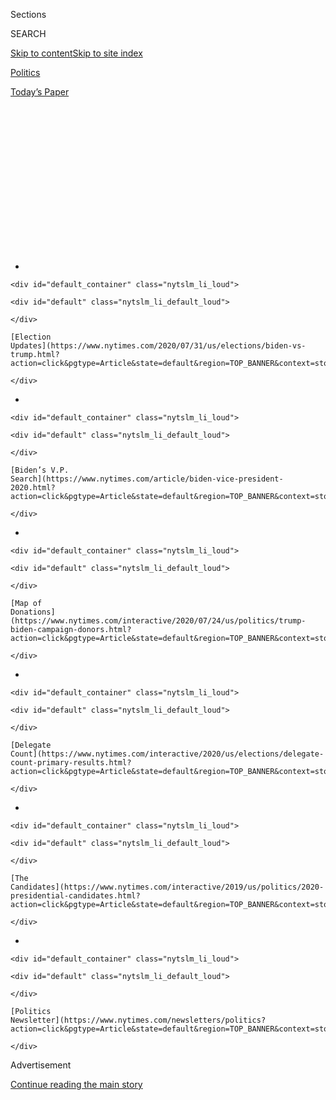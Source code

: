 <div id="app">

<div>

<div>

<div>

<div class="NYTAppHideMasthead css-1q2w90k e1suatyy0">

<div class="section css-ui9rw0 e1suatyy2">

<div class="css-eph4ug er09x8g0">

<div class="css-6n7j50">

</div>

<span class="css-1dv1kvn">Sections</span>

<div class="css-10488qs">

<span class="css-1dv1kvn">SEARCH</span>

</div>

[Skip to content](#site-content)[Skip to site
index](#site-index)

</div>

<div id="masthead-section-label" class="css-1wr3we4 eaxe0e00">

[Politics](https://www.nytimes.com/section/politics)

</div>

<div class="css-10698na e1huz5gh0">

</div>

</div>

<div id="masthead-bar-one" class="section hasLinks css-15hmgas e1csuq9d3">

<div class="css-uqyvli e1csuq9d0">

</div>

<div class="css-1uqjmks e1csuq9d1">

</div>

<div class="css-9e9ivx">

[](https://myaccount.nytimes.com/auth/login?response_type=cookie&client_id=vi)

</div>

<div class="css-1bvtpon e1csuq9d2">

[Today’s
Paper](https://www.nytimes.com/section/todayspaper)

</div>

</div>

</div>

</div>

<div data-aria-hidden="false">

<div id="site-content" data-role="main">

<div>

<div class="css-1aor85t" style="opacity:0.000000001;z-index:-1;visibility:hidden">

<div class="css-1hqnpie">

<div class="css-epjblv">

<span class="css-17xtcya">[Politics](/section/politics)</span><span class="css-x15j1o">|</span><span class="css-fwqvlz">Joe
Biden’s Vice-Presidential Pick: Who’s in the
Running?</span>

</div>

<div class="css-k008qs">

<div class="css-1iwv8en">

<span class="css-18z7m18"></span>

<div>

</div>

</div>

<span class="css-1n6z4y">https://nyti.ms/2YZXzCb</span>

<div class="css-1705lsu">

<div class="css-4xjgmj">

<div class="css-4skfbu" data-role="toolbar" data-aria-label="Social Media Share buttons, Save button, and Comments Panel with current comment count" data-testid="share-tools">

  - 
  - 
  - 
  - 
    
    <div class="css-6n7j50">
    
    </div>

  - 
  - 

</div>

</div>

</div>

</div>

</div>

</div>

<div id="NYT_TOP_BANNER_REGION" class="css-13pd83m">

<div>

<div id="styln-elections-notifications-menu" class="section interactive-content interactive-size-medium css-1edisqu">

<div class="css-17ih8de interactive-body">

<div class="nytslm_innerContainer" data-aria-live="polite">

<div class="nytslm_title">

</div>

  - 
    
    <div id="default_container" class="nytslm_li_loud">
    
    <div id="default" class="nytslm_li_default_loud">
    
    </div>
    
    [Election
    Updates](https://www.nytimes.com/2020/07/31/us/elections/biden-vs-trump.html?action=click&pgtype=Article&state=default&region=TOP_BANNER&context=storylines_menu)
    
    </div>

  - 
    
    <div id="default_container" class="nytslm_li_loud">
    
    <div id="default" class="nytslm_li_default_loud">
    
    </div>
    
    [Biden’s V.P.
    Search](https://www.nytimes.com/article/biden-vice-president-2020.html?action=click&pgtype=Article&state=default&region=TOP_BANNER&context=storylines_menu)
    
    </div>

  - 
    
    <div id="default_container" class="nytslm_li_loud">
    
    <div id="default" class="nytslm_li_default_loud">
    
    </div>
    
    [Map of
    Donations](https://www.nytimes.com/interactive/2020/07/24/us/politics/trump-biden-campaign-donors.html?action=click&pgtype=Article&state=default&region=TOP_BANNER&context=storylines_menu)
    
    </div>

  - 
    
    <div id="default_container" class="nytslm_li_loud">
    
    <div id="default" class="nytslm_li_default_loud">
    
    </div>
    
    [Delegate
    Count](https://www.nytimes.com/interactive/2020/us/elections/delegate-count-primary-results.html?action=click&pgtype=Article&state=default&region=TOP_BANNER&context=storylines_menu)
    
    </div>

  - 
    
    <div id="default_container" class="nytslm_li_loud">
    
    <div id="default" class="nytslm_li_default_loud">
    
    </div>
    
    [The
    Candidates](https://www.nytimes.com/interactive/2019/us/politics/2020-presidential-candidates.html?action=click&pgtype=Article&state=default&region=TOP_BANNER&context=storylines_menu)
    
    </div>

  - 
    
    <div id="default_container" class="nytslm_li_loud">
    
    <div id="default" class="nytslm_li_default_loud">
    
    </div>
    
    [Politics
    Newsletter](https://www.nytimes.com/newsletters/politics?action=click&pgtype=Article&state=default&region=TOP_BANNER&context=storylines_menu)
    
    </div>

</div>

</div>

</div>

</div>

</div>

<div id="top-wrapper" class="css-1sy8kpn">

<div id="top-slug" class="css-l9onyx">

Advertisement

</div>

[Continue reading the main
story](#after-top)

<div class="ad top-wrapper" style="text-align:center;height:100%;display:block;min-height:250px">

<div id="top" class="place-ad" data-position="top" data-size-key="top">

</div>

</div>

<div id="after-top">

</div>

</div>

<div>

<div id="sponsor-wrapper" class="css-1hyfx7x">

<div id="sponsor-slug" class="css-19vbshk">

Supported by

</div>

[Continue reading the main
story](#after-sponsor)

<div id="sponsor" class="ad sponsor-wrapper" style="text-align:center;height:100%;display:block">

</div>

<div id="after-sponsor">

</div>

</div>

<div class="css-186x18t">

</div>

<div class="css-1vkm6nb ehdk2mb0">

# Joe Biden’s Vice-Presidential Pick: Who’s in the Running?

</div>

Here are 13 women who have been under consideration by Mr. Biden, and
why each might be chosen — and might not
be.

<div class="css-79elbk" data-testid="photoviewer-wrapper">

<div class="css-z3e15g" data-testid="photoviewer-wrapper-hidden">

</div>

<div class="css-1a48zt4 ehw59r15" data-testid="photoviewer-children">

![](https://static01.nyt.com/images/2020/06/23/us/politics/oakImage-1592939437323/oakImage-1592939437323-articleLarge.jpg?quality=75&auto=webp&disable=upscale)

</div>

</div>

<div class="css-18e8msd">

<div class="css-vp77d3 epjyd6m0">

<div class="css-1baulvz">

By [<span class="css-1baulvz last-byline" itemprop="name">Alexander
Burns</span>](https://www.nytimes.com/by/alexander-burns)

</div>

</div>

  - Aug. 1,
    2020

  - 
    
    <div class="css-4xjgmj">
    
    <div class="css-pvvomx" data-role="toolbar" data-aria-label="Social Media Share buttons, Save button, and Comments Panel with current comment count" data-testid="share-tools">
    
      - 
      - 
      - 
      - 
        
        <div class="css-6n7j50">
        
        </div>
    
      - 
      - 
    
    </div>
    
    </div>

</div>

<div class="css-mdjrty">

[Leer en
español](https://www.nytimes.com/es/2020/07/29/espanol/estados-unidos/biden-vicepresidente.html "Read in Spanish")

</div>

</div>

<div class="section meteredContent css-1r7ky0e" name="articleBody" itemprop="articleBody">

<div class="css-1fanzo5 StoryBodyCompanionColumn">

<div class="css-53u6y8">

[Joseph R. Biden
Jr.](https://www.nytimes.com/interactive/2020/us/elections/joe-biden.html)
says he will choose his vice-presidential nominee the week of Aug. 3,
and aides say the public announcement will come the week of Aug. 10 —
ahead of the Democratic National Convention that begins the following
week.

Mr. Biden’s search committee has completed [thorough vetting reports on
several
candidates](https://www.nytimes.com/2020/07/31/us/politics/joseph-biden-vice-president.html),
and his campaign has conducted focus groups and polling to study the
political strengths of the finalists. And Mr. Biden intends to conduct
in-person interviews with the most serious contenders, though the exact
circumstances are still unclear because of concerns about the
coronavirus.

Some of the best-known candidates, like Senators Elizabeth Warren and
Kamala Harris, remain strong contenders. But there have been intensive
lobbying efforts on behalf of several others who have risen in the
vetting process as potential consensus candidates who could have broad
appeal to Democrats and general-election swing voters.

Among those candidates are Susan Rice, the former national security
adviser; Representative Karen Bass of California, who is getting a big
boost from her colleagues in the House; and Senator Tammy Duckworth of
Illinois, an Iraq war combat veteran.

But it is tricky to game out the prospects of each candidate when the
decision is ultimately expected to be made by just one person, guided by
a distinctive sense of the vice presidency and a hunger for personal
chemistry with his running mate — Mr. Biden.

-----

Top
contenders

## Kamala Harris

<div class="css-79elbk" data-testid="photoviewer-wrapper">

<div class="css-z3e15g" data-testid="photoviewer-wrapper-hidden">

</div>

<div class="css-1a48zt4 ehw59r15" data-testid="photoviewer-children">

<div class="css-zgakxe erfvjey0">

<span class="css-1ly73wi e1tej78p0">Image</span>

<div class="css-zjzyr8">

<div data-testid="lazyimage-container" style="height:386.6666666666667px">

</div>

</div>

</div>

</div>

</div>

**Bio:** Senator from California since 2017; former presidential
candidate; served as district attorney in San Francisco and state
attorney general.

**How seriously is she being vetted?** Very seriously. Harris, 55, has
long been seen as among the likeliest candidates to be chosen.

**Signature issues:** Proposed [cutting middle-class
taxes](https://www.nytimes.com/2019/05/01/us/politics/cory-booker-kamala-harris-2020.html);
recently advocated policing reform; pushed a Senate bill to make
lynching a federal crime; played a high-profile role in the confirmation
hearings of Justice Brett M. Kavanaugh.

**Relationship with Biden:** Harris had a friendly relationship with
Biden before they competed in the 2020 primaries, and Harris knew his
late son, Beau, when they served as attorneys general. But Harris also
attacked Biden more harshly than any other Democrat in the 2020 race,
[rebuking him in the first televised
debate](https://www.nytimes.com/2019/07/31/us/politics/kamala-harris-biden-busing.html)
for having worked with segregationist senators [to oppose school busing
policies](https://www.nytimes.com/2019/07/15/us/politics/biden-busing.html?action=click&module=RelatedLinks&pgtype=Article)
in the 1970s.

**Pros and cons:** Harris is among the best-known Black women in
American politics, with appeal to both moderates and liberals. But she
[ran an unsteady presidential
campaign](https://www.nytimes.com/2019/11/29/us/politics/kamala-harris-2020.html)
last year and struggled with questions about her law-enforcement record.
The way she and her advisers handled the 2020 primary left some in the
Biden campaign with [significant
reservations](https://www.nytimes.com/2020/07/31/us/elections/biden-vs-trump.html).

**On being considered for vice president:** “I know that conversation is
taking place in the press and among the pundits, and I’m honored to even
be considered, if that’s the
case.”

-----

## Elizabeth Warren

<div class="css-79elbk" data-testid="photoviewer-wrapper">

<div class="css-z3e15g" data-testid="photoviewer-wrapper-hidden">

</div>

<div class="css-1a48zt4 ehw59r15" data-testid="photoviewer-children">

<div class="css-zgakxe erfvjey0">

<span class="css-1ly73wi e1tej78p0">Image</span>

<div class="css-zjzyr8">

<div data-testid="lazyimage-container" style="height:386.6666666666667px">

</div>

</div>

</div>

</div>

</div>

**Bio:** Senator from Massachusetts since 2013; former presidential
candidate; former Harvard Law School professor and bankruptcy expert;
[architect of the Consumer Financial Protection
Bureau](https://www.nytimes.com/2019/09/21/us/politics/elizabeth-warren.html).

**How seriously is she being vetted?** Very seriously. Warren, 71, has
been among the strongest contenders to be Mr. Biden’s running mate.

**Signature issues:** Has long criticized wealth concentration and
corporate power; proposed plans to break up big companies, tax the
extremely rich and use proceeds to fund new social benefits; recently
called for investigations of how the Trump administration has
distributed economic stimulus money and pushed a measure to strip the
names of Confederate generals from military bases.

**Relationship with Biden:** Warren and Biden have a relationship of
mutual respect, framed by [significant ideological
differences](https://www.nytimes.com/2020/05/22/us/politics/democrats-biden-warren-ticket.html).
When Biden was a senator and Warren a Harvard professor, they clashed in
a Senate hearing over bankruptcy regulation. But when Biden was mulling
a campaign for president in 2016, he met with Warren privately and
considered the idea of asking her to run with him.

**Pros and cons:** Warren would bring sterling progressive credentials
and a forceful economic message to Biden’s ticket. But she does not
represent racial or generational diversity, and her populist record
could unnerve some moderates.

**On being considered for vice president:** “I’m focused right now on
this
crisis.”

-----

## Tammy Duckworth

<div class="css-79elbk" data-testid="photoviewer-wrapper">

<div class="css-z3e15g" data-testid="photoviewer-wrapper-hidden">

</div>

<div class="css-1a48zt4 ehw59r15" data-testid="photoviewer-children">

<div class="css-zgakxe erfvjey0">

<span class="css-1ly73wi e1tej78p0">Image</span>

<div class="css-zjzyr8">

<div data-testid="lazyimage-container" style="height:386.6666666666667px">

</div>

</div>

</div>

</div>

</div>

**Bio:** Senator from Illinois since 2017; served two terms in the
House; former director of the Illinois Department of Veterans Affairs; a
retired Army lieutenant colonel and helicopter pilot who lost both legs
in combat while serving in
Iraq.

<div id="NYT_MAIN_CONTENT_1_REGION" class="css-9tf9ac">

<div>

<div id="styln-nfldraft-updates-block" class="section interactive-content interactive-size-medium css-1ftcdic">

<div class="css-17ih8de interactive-body">

<div id="styln-briefing-block" data-asset-id="">

<div class="briefing-block-header-section">

# [Latest Updates: 2020 Election](https://www.nytimes.com/2020/07/31/us/elections/biden-vs-trump.html?action=click&pgtype=Article&state=default&region=MAIN_CONTENT_1&context=storylines_live_updates)

<div class="briefing-block-ts">

Updated 2020-08-01T01:26:45.732Z

</div>

</div>

  - [Kamala Harris, a top vice-presidential contender, confronts double
    standards.](https://www.nytimes.com/2020/07/31/us/elections/biden-vs-trump.html?action=click&pgtype=Article&state=default&region=MAIN_CONTENT_1&context=storylines_live_updates#link-29fdff45)
  - [Karen Bass and Susan Rice are rising on Biden’s vice-presidential
    shortlist.](https://www.nytimes.com/2020/07/31/us/elections/biden-vs-trump.html?action=click&pgtype=Article&state=default&region=MAIN_CONTENT_1&context=storylines_live_updates#link-13ec3d9c)
  - [Trump says Russian bounties to kill U.S. troops ‘never took
    place.’](https://www.nytimes.com/2020/07/31/us/elections/biden-vs-trump.html?action=click&pgtype=Article&state=default&region=MAIN_CONTENT_1&context=storylines_live_updates#link-49e9a016)

<div class="briefing-block-footer">

<div class="briefing-block-footer-meta">

[See more
updates](https://www.nytimes.com/2020/07/31/us/elections/biden-vs-trump.html?action=click&pgtype=Article&state=default&region=MAIN_CONTENT_1&context=storylines_live_updates)

</div>

</div>

</div>

</div>

</div>

</div>

</div>

**How seriously is she being vetted?** Very seriously. Duckworth, 52,
has been interviewed by the Biden team and she has been asked to submit
documents for vetting.

**Signature issues:** Has been a prominent spokeswoman for her party on
national security and [the concerns of
veterans](https://www.nytimes.com/2018/03/26/us/army-veteran-deported.html)
and military families; championed policies to protect people with
disabilities.

**Relationship with Biden:** Duckworth does not have an especially close
relationship with Biden, but as vice president he backed her 2016
candidacy to unseat a Republican senator, Mark Kirk. Duckworth
introduced Biden’s late son, Beau, as a speaker at the 2008 Democratic
National Convention.

**Pros and cons:** [Duckworth’s personal
story](https://www.nytimes.com/2018/04/09/us/politics/tammy-duckworth-birth.html)
could be powerful in a presidential campaign; she would be the first
veteran on a national ticket since John McCain, and the first female
veteran ever. She is a less prominent voice on some of the issues most
central to the campaign, like policing and the economy.

**On being considered for vice president:** “I can push back against
Trump [in a way others
can’t](https://www.nytimes.com/2020/06/25/us/politics/tammy-duckworth-vice-president-joe-biden.html).”

-----

## Susan Rice

<div class="css-79elbk" data-testid="photoviewer-wrapper">

<div class="css-z3e15g" data-testid="photoviewer-wrapper-hidden">

</div>

<div class="css-1a48zt4 ehw59r15" data-testid="photoviewer-children">

<div class="css-zgakxe erfvjey0">

<span class="css-1ly73wi e1tej78p0">Image</span>

<div class="css-zjzyr8">

<div data-testid="lazyimage-container" style="height:386.6666666666667px">

</div>

</div>

</div>

</div>

</div>

**Bio:** National security adviser and ambassador to the United Nations
under President Obama.

**How seriously is she being vetted?** Very seriously. Rice, 55, has
been among the candidates furthest along in the vetting process.

**Signature issues:** Closely identified with the Obama administration’s
foreign policy breakthroughs, including [the Iran nuclear
deal](https://www.nytimes.com/2018/05/08/opinion/trump-iran-deal-foolish.html)
and the Paris climate agreement; recently [called for
statehood](https://www.nytimes.com/2020/06/09/opinion/trump-military-washington-statehood.html)
for Washington, D.C.

**Relationship with Biden:** Rice served with Biden in the Obama
administration for eight years, and their working relationship dates
back to the 1990s when Rice was an assistant secretary of state and
Biden was on the Senate Foreign Relations Committee.

**Pros and cons:** Rice’s international experience would leave little
doubt that she is ready for the most sensitive parts of the job. But she
has [never been a
candidate](https://www.nytimes.com/2020/07/27/us/politics/susan-rice-biden-vice-president.html)
before and the learning curve of a national campaign can be a steep one.

**On being considered for vice president:** “I’m humbled and honored to
be among the extremely accomplished women who are reportedly being
considered in that
regard.”

-----

## Karen Bass

<div class="css-79elbk" data-testid="photoviewer-wrapper">

<div class="css-z3e15g" data-testid="photoviewer-wrapper-hidden">

</div>

<div class="css-1a48zt4 ehw59r15" data-testid="photoviewer-children">

<div class="css-zgakxe erfvjey0">

<span class="css-1ly73wi e1tej78p0">Image</span>

<div class="css-zjzyr8">

<div data-testid="lazyimage-container" style="height:386.6666666666667px">

</div>

</div>

</div>

</div>

</div>

**Bio:** Representative from California since 2011; chair of the
Congressional Black Caucus; former speaker of the California State
Assembly.

**How seriously is she being vetted?** Very seriously. Bass, 66, [joined
the process
later](https://www.nytimes.com/2020/06/23/us/politics/karen-bass-joe-biden-vp.html)
than some of the other candidates, but she has emerged this summer as a
top contender for the vice presidency.

**Signature issues:** Has been a prominent figure in the House debate
over police reform; introduced legislation on public health, student
debt and foster care; leads a House subcommittee on Africa, global
health and human rights.

**Relationship with Biden:** Bass and Biden do not have a deep
relationship, but they appeared together at several events when he was
vice president and Bass endorsed his candidacy in March.

**Pros and cons:** Bass has a longer legislative record — in Washington
and California — than almost anyone else under consideration. She has a
rich political record that has involved confronting civil unrest in Los
Angeles and helping steer her state through the Great Recession. But she
is little-known nationally and is only now receiving close scrutiny for
aspects of her biography, including making multiple visits to Cuba under
Fidel Castro.

**On being considered for vice president:** “I’m willing to serve my
country in whatever way I am called
upon.”

-----

## Val Demings

<div class="css-79elbk" data-testid="photoviewer-wrapper">

<div class="css-z3e15g" data-testid="photoviewer-wrapper-hidden">

</div>

<div class="css-1a48zt4 ehw59r15" data-testid="photoviewer-children">

<div class="css-zgakxe erfvjey0">

<span class="css-1ly73wi e1tej78p0">Image</span>

<div class="css-zjzyr8">

<div data-testid="lazyimage-container" style="height:386.6666666666667px">

</div>

</div>

</div>

</div>

</div>

**Bio:** Representative from Florida since 2017; [served as police
chief](https://www.nytimes.com/2020/01/15/us/politics/who-is-val-demings.html)
in Orlando after [a long career
there](https://www.nytimes.com/article/val-demings-biden-vp.html) as an
officer.

**How seriously is she being vetted?** Very seriously. Demings, 63, has
been interviewed at length and vetted intensively by the Biden team.

**Signature issues:** Has been an outspoken voice in the House on issues
related to gun control and law enforcement; [served as an impeachment
manager](https://www.nytimes.com/2020/01/15/us/politics/impeachment-briefing-meet-the-managers.html)
in the Senate trial of President Trump.

**Relationship with Biden:** Demings and Biden do not have a
longstanding relationship, but they campaigned together for Florida
Democrats during the 2018 elections.

**Pros and cons:** Demings is a strong campaigner with a résumé that
matches the moment, and she comes from a crucial part of the country’s
biggest swing state. But she has not been closely vetted by the press
and her experience in elected office is relatively brief.

**On being considered for vice president:** “I hope, regardless of how
it turns out, that when boys and girls and young men and women around
this nation hear my personal story and they’ve been told that they can’t
make it for whatever reason, that they will be inspired.”

</div>

</div>

<div class="css-1fanzo5 StoryBodyCompanionColumn">

<div class="css-53u6y8">

Getting a close
look

## Keisha Lance Bottoms

<div class="css-79elbk" data-testid="photoviewer-wrapper">

<div class="css-z3e15g" data-testid="photoviewer-wrapper-hidden">

</div>

<div class="css-1a48zt4 ehw59r15" data-testid="photoviewer-children">

<div class="css-zgakxe erfvjey0">

<span class="css-1ly73wi e1tej78p0">Image</span>

<div class="css-zjzyr8">

<div data-testid="lazyimage-container" style="height:386.6666666666667px">

</div>

</div>

</div>

</div>

</div>

**Bio:** Mayor of Atlanta since 2018; served two terms on the Atlanta
City Council.

**How seriously is she being vetted?** Very seriously. Bottoms, 50, has
been interviewed by the Biden team and she has drawn even closer review
as her national profile has grown this summer.

**Signature issues:** Among the [most prominent city
leaders](https://www.nytimes.com/2020/06/03/opinion/police-protests-atlanta-keisha-bottoms.html)
grappling with the coronavirus pandemic and answering the calls for
police reform and racial justice; quickly called for the firing of the
officer who fatally shot Rayshard Brooks and then [announced new
restrictions](https://www.nytimes.com/2020/06/15/us/rayshard-brooks-keisha-bottoms-atlanta.html)
on the use of force by police; made criminal justice reform a major
priority, including strictly limiting the use of cash bail.

**Relationship with Biden:** Bottoms was an early supporter of Mr. Biden
in the presidential race, serving as a fiercely loyal campaign
surrogate, even when he was down in the polls.

**Pros and cons:** Bottoms has **** cut an impressive figure during a
national reckoning over race and policing, and she hails from a crucial
political battleground. But her short time in high office could be an
obstacle.

**On being considered for vice president:** “It’s going to be important
for Joe Biden to have a strong V.P. who can help him heal our nation and
lead our nation, and it’s going to be important to have a person beside
him who can help him defeat Donald
Trump.”

-----

## Gretchen Whitmer

<div class="css-79elbk" data-testid="photoviewer-wrapper">

<div class="css-z3e15g" data-testid="photoviewer-wrapper-hidden">

</div>

<div class="css-1a48zt4 ehw59r15" data-testid="photoviewer-children">

<div class="css-zgakxe erfvjey0">

<span class="css-1ly73wi e1tej78p0">Image</span>

<div class="css-zjzyr8">

<div data-testid="lazyimage-container" style="height:386.6666666666667px">

</div>

</div>

</div>

</div>

</div>

**Bio:** Governor of Michigan since 2019; former Democratic leader in
the Michigan State Senate; [delivered the Democratic
response](https://www.nytimes.com/2020/02/04/us/politics/gretchen-whitmer-state-of-the-union.html)
to President Trump’s State of the Union address in February.

**How seriously is she being vetted?** Somewhat seriously. Whitmer, 48,
has acknowledged she has had contact with the Biden search team, but
seems like a less prominent candidate than she was in the spring.

**Signature issues:** Ran for governor on a platform of rebuilding
Michigan’s broken roads, raising the minimum wage and investing in
education; has [grappled with the
coronavirus](https://www.nytimes.com/2020/04/18/us/politics/gretchen-whitmer-michigan-protests.html)
pandemic reshaping her administration, putting public health and
budgetary challenges at the center of her agenda.

**Relationship with Biden:** Whitmer has described herself as having
been friends with Biden for years, and he endorsed her campaign for
governor in 2018. She returned the favor before the Michigan
presidential primary in March.

**Pros and cons:** Whitmer is a popular young leader from an important
swing state, who has played a major role in responding to the
coronavirus. But she would not bring racial diversity to the ticket and
she has faced Republican attacks at home for engaging in national
politics.

**On being considered for vice president:** “I am making a little bit of
time to stay connected to the campaign but the most important thing that
I have to do right now is be the governor of my home
state.”

-----

## Tammy Baldwin

<div class="css-79elbk" data-testid="photoviewer-wrapper">

<div class="css-z3e15g" data-testid="photoviewer-wrapper-hidden">

</div>

<div class="css-1a48zt4 ehw59r15" data-testid="photoviewer-children">

<div class="css-zgakxe erfvjey0">

<span class="css-1ly73wi e1tej78p0">Image</span>

<div class="css-zjzyr8">

<div data-testid="lazyimage-container" style="height:386.6666666666667px">

</div>

</div>

</div>

</div>

</div>

**Bio:** Senator from Wisconsin since 2013; served seven terms in the
House; the [first openly gay
person](https://www.nytimes.com/2012/11/04/fashion/tammy-baldwin-on-the-edge-of-making-history.html)
to win a seat in the Senate.

**How seriously is she being vetted?** Somewhat seriously. Baldwin, 58,
has been interviewed by the Biden team and she is seen as a politically
safe choice for the job.

**Signature issues:** Has championed universal health care for decades
and other changes to the health care system; has been an [important
voice on
trade](https://www.nytimes.com/2017/08/02/us/politics/senate-democrats-seek-to-outdo-trump-on-trade.html)
and manufacturing, and a critic of China’s trade practices.

**Relationship with Biden:** Baldwin and Biden do not have a deep
relationship, but she served in the Senate during his second term as
vice president and they campaigned together in both the 2012 and 2018
elections, when Baldwin was on the ballot.

**Pros and cons:** Baldwin would bring populist credentials and local
popularity that could help deliver Wisconsin’s crucial Electoral College
votes to Biden. But Baldwin is relatively little known nationally and
many Democrats might object to an all-white ticket.

**On being considered for vice president:** “If he were to ask me to be
his running mate, I certainly
would.”

-----

## Michelle Lujan Grisham

<div class="css-79elbk" data-testid="photoviewer-wrapper">

<div class="css-z3e15g" data-testid="photoviewer-wrapper-hidden">

</div>

<div class="css-1a48zt4 ehw59r15" data-testid="photoviewer-children">

<div class="css-zgakxe erfvjey0">

<span class="css-1ly73wi e1tej78p0">Image</span>

<div class="css-zjzyr8">

<div data-testid="lazyimage-container" style="height:386.6666666666667px">

</div>

</div>

</div>

</div>

</div>

**Bio:** Governor of New Mexico since 2019; served three terms in
Congress and was chairwoman of the Congressional Hispanic Caucus; former
New Mexico secretary of health.

**How seriously is she being vetted?** Pretty seriously. Lujan Grisham,
60, is probably the top candidate among the governors and she has been
asked to submit documents for vetting.

**Signature issues:** Enacted sweeping clean-energy legislation and a
minimum wage hike as governor; pushed for major liberal priorities like
[free public
college](https://www.nytimes.com/2019/09/18/us/new-mexico-free-college-tuition.html);
now heavily focused on [containing the coronavirus
outbreak](https://www.nytimes.com/2020/04/24/us/coronavirus-new-mexico.html)
and managing the damage of an economic recession.

**Relationship with Biden:** Lujan Grisham and Biden do not have a close
relationship. He endorsed her candidacy for governor in 2018.

**Pros and cons:** Lujan Grisham appears to be the only Latina candidate
under consideration, with the potential to give Biden a boost across the
Southwest. She has a compelling story to tell about leading a state
through a national crisis, but she is a lower-profile leader than many
of the other candidates in the mix.

**On being considered for vice president:** “What I hope the Biden
campaign continues to do is to look for not just a V.P. pick, but to be
really clear in building a cabinet and an agenda for America, that these
are folks who can run government.”

</div>

</div>

<div class="css-1fanzo5 StoryBodyCompanionColumn">

<div class="css-53u6y8">

Unlikely to be
chosen

## Stacey Abrams

<div class="css-79elbk" data-testid="photoviewer-wrapper">

<div class="css-z3e15g" data-testid="photoviewer-wrapper-hidden">

</div>

<div class="css-1a48zt4 ehw59r15" data-testid="photoviewer-children">

<div class="css-zgakxe erfvjey0">

<span class="css-1ly73wi e1tej78p0">Image</span>

<div class="css-zjzyr8">

<div data-testid="lazyimage-container" style="height:386.6666666666667px">

</div>

</div>

</div>

</div>

</div>

**Bio:** Former Democratic leader in the Georgia House of
Representatives before narrowly losing a race for governor in 2018; the
leader of an advocacy group, [Fair Fight
Action](https://www.nytimes.com/2019/08/13/us/politics/stacey-abrams-fair-fight-2020.html),
focused on voting rights.

**How seriously is she being vetted?** Not too seriously. Some senior
Democrats are supportive of Abrams, 46, but she does not seem to be a
priority for the Biden team right now.

**Signature issues:** Has championed voting rights; advocated for
expanding health care at the state level during her time in the
legislature and worked with then-Gov. Nathan Deal, a Republican, on
criminal justice reform.

**Relationship with Biden:** Abrams and Biden do not have a longstanding
relationship, but [they met privately last
year](https://www.nytimes.com/2019/03/21/us/politics/joe-biden-2020-election.html)
as Biden was weighing his decision to enter the 2020 race and his
advisers were floating the idea of announcing a running mate during the
Democratic primaries.

**Pros and cons:** Abrams is an agile political messenger with a strong
national following. But the highest office she has held is state
legislator, raising questions about her readiness.

**On being considered for vice president:** “I would be an excellent
running mate. I have the capacity to attract voters by motivating
typically ignored
communities.”

-----

## Maggie Hassan

<div class="css-79elbk" data-testid="photoviewer-wrapper">

<div class="css-z3e15g" data-testid="photoviewer-wrapper-hidden">

</div>

<div class="css-1a48zt4 ehw59r15" data-testid="photoviewer-children">

<div class="css-zgakxe erfvjey0">

<span class="css-1ly73wi e1tej78p0">Image</span>

<div class="css-zjzyr8">

<div data-testid="lazyimage-container" style="height:386.6666666666667px">

</div>

</div>

</div>

</div>

</div>

**Bio:** Senator from New Hampshire since 2017; served as governor there
from 2013 to 2017 and was previously the Democratic leader in the New
Hampshire State Senate.

**How seriously is she being vetted?** Not too seriously. Hassan, 62,
agreed to be vetted by the Biden team but it is not clear that her
candidacy moved much past that point.

**Signature issues:** Has focused on health care and drug addiction; as
governor, expanded Medicaid at the state level, and in the Senate,
sponsored large-scale legislation [addressing the opioid
crisis](https://www.nytimes.com/2018/03/19/us/politics/trump-new-hampshire-opioid-plan.html).

**Relationship with Biden:** Like most top Democrats in the crucial
primary state of New Hampshire, Hassan has known Biden for some time.
They are not especially close but he consistently praised her during
visits to the state last year.

**Pros and cons:** Hassan has strong credentials as a governor and
senator from a state Hillary Clinton [barely won
in 2016](https://www.nytimes.com/2016/11/09/us/politics/new-hampshire-senate-hassan-ayotte.html).
But she is barely known outside New Hampshire. If she were elected vice
president, a Republican governor would name her replacement.

**On being considered for vice president:** “I am not going to comment
about his process, whatever that may be. My focus each and every day
continues to be serving the people of NH in the US
Senate.”

-----

## Gina Raimondo

<div class="css-79elbk" data-testid="photoviewer-wrapper">

<div class="css-z3e15g" data-testid="photoviewer-wrapper-hidden">

</div>

<div class="css-1a48zt4 ehw59r15" data-testid="photoviewer-children">

<div class="css-zgakxe erfvjey0">

<span class="css-1ly73wi e1tej78p0">Image</span>

<div class="css-zjzyr8">

<div data-testid="lazyimage-container" style="height:386.6666666666667px">

</div>

</div>

</div>

</div>

</div>

**Bio:** Governor of Rhode Island since 2015; served as state treasurer;
former venture capital executive; was chair of the Democratic Governors
Association in 2019.

**How seriously is she being vetted?** Not too seriously. Raimondo, 49,
has had some contact with the Biden team but she did not get as far
along in the process as others.

**Signature issues:** Has made economic development her central cause,
frequently pushing her party to adopt a more pointed message on economic
opportunity and job creation; overhauled the state’s [unstable public
pension
system](https://www.nytimes.com/2015/09/26/business/dealbook/rhode-island-averts-pension-disaster-without-raising-taxes.html),
a political victory that yielded lasting bad blood with some labor
unions.

**Relationship with Biden:** Raimondo and Biden are cut from the same
ideological cloth, and Biden has campaigned for her in the past. But
Raimondo [endorsed a different
moderate](https://www.nytimes.com/2019/11/24/us/politics/michael-bloomberg-2020-presidency.html)
in the Democratic primaries: Michael R. Bloomberg.

**Pros and cons:** Raimondo may be more closely aligned with Biden in
her political sensibilities than anyone else in the running. But she is
viewed with distrust by the left and some important Democratic labor
unions, and she is relatively untested as a national figure.

**On being considered for vice president:** “Let me just say this. I’m
spending zero time on politics right
now.”

</div>

</div>

<div class="css-1fanzo5 StoryBodyCompanionColumn">

<div class="css-53u6y8">

WITHDREW

## Amy Klobuchar

<div class="css-79elbk" data-testid="photoviewer-wrapper">

<div class="css-z3e15g" data-testid="photoviewer-wrapper-hidden">

</div>

<div class="css-1a48zt4 ehw59r15" data-testid="photoviewer-children">

<div class="css-zgakxe erfvjey0">

<span class="css-1ly73wi e1tej78p0">Image</span>

<div class="css-zjzyr8">

<div data-testid="lazyimage-container" style="height:386.6666666666667px">

</div>

</div>

</div>

</div>

</div>

The Minnesota senator [announced on
June 18](https://www.nytimes.com/2020/06/18/us/politics/amy-klobuchar-biden-vice-president.html)
that she had withdrawn from the search process, after renewed scrutiny
of [her record as a
prosecutor](https://www.nytimes.com/2020/05/29/us/politics/klobuchar-minneapolis-george-floyd.html)
greatly diminished her chances.

When protests swept her home state after the killing of George Floyd,
Klobuchar found herself struggling to explain why she had not done more
to take on police misconduct as district attorney. Pulling out of the
V.P. search, Klobuchar said she urged Biden in a phone call to choose a
woman of color for the
ticket.

</div>

</div>

<div id="vp-tweaks" class="section interactive-content interactive-size-scoop css-1fwl6kh" data-id="100000007151244">

<div class="css-17ih8de interactive-body" data-sourceid="100000007151244">

</div>

</div>

</div>

<div>

</div>

<div>

</div>

<div id="NYT_BELOW_MAIN_CONTENT_REGION">

<div>

<div id="STLYN_guide_v1_STYLN_guide_a" class="section css-l08pwh interactive-content interactive-size-medium">

<div class="css-17ih8de interactive-body">

<div class="g-story g-freebird g-max-limit" data-preview-slug="styln-scroll-guide">

</div>

<div id="g-electionguide-id" class="g-electionguide">

<div class="g-electionguide-container">

<div class="g-electionguide-wrapper">

<div class="g-electionguide-logo">

</div>

# Our 2020 Election Guide

Updated July 31, 2020

  - 
    
    -----
    
    ## The Latest
    
      - President Trump’s assault on the Postal Service is intersecting
        with his attacks on mail-in voting. [Voting rights groups say it
        is a recipe for
        disaster.](https://www.nytimes.com/2020/07/31/us/politics/trump-usps-mail-delays.html?action=click&pgtype=Article&state=default&region=BELOW_MAIN_CONTENT&context=storylines_guide)

  - 
    
    -----
    
    ## Biden’s V.P. Search
    
      - [Here are 13
        women](https://www.nytimes.com/article/biden-vice-president-2020.html?action=click&pgtype=Article&state=default&region=BELOW_MAIN_CONTENT&context=storylines_guide)
        who have been under consideration to be Joe Biden’s running
        mate, and why each might be chosen — and might not be.

  - 
    
    -----
    
    ## Keep Up With Our Coverage
    
      - Get an
        [email](https://www.nytimes.com/newsletters/politics?action=click&pgtype=Article&state=default&region=BELOW_MAIN_CONTENT&context=storylines_guide)
        recapping the day’s news
    
    <!-- end list -->
    
      - Download our mobile app on
        [iOS](https://apps.apple.com/us/app/nytimes/id284862083?ls=1&mat_click_id=5c79ae7455014fd1bd66b5610c05b8f2-20191112-16948&referrer=mat_click_id%3D5c79ae7455014fd1bd66b5610c05b8f2-20191112-16948%26link_click_id%3D722930677036718082)
        and
        [Android](http://a.localytics.com/android?id=com.nytimes.android&referrer=utm_source%3Dother_nyt_mobile_web%26utm_medium%3DWeb%2520page%26utm_term%3DGeneral%2520Mobile%2520Page%26utm_campaign%3DNYT%2520Mobile%2520General%2520Page)
        and turn on Breaking News and Politics alerts

</div>

</div>

</div>

</div>

</div>

</div>

</div>

<div>

</div>

<div>

<div id="bottom-wrapper" class="css-1ede5it">

<div id="bottom-slug" class="css-l9onyx">

Advertisement

</div>

[Continue reading the main
story](#after-bottom)

<div id="bottom" class="ad bottom-wrapper" style="text-align:center;height:100%;display:block;min-height:90px">

</div>

<div id="after-bottom">

</div>

</div>

</div>

</div>

</div>

## Site Index

<div>

</div>

## Site Information Navigation

  - [© <span>2020</span> <span>The New York Times
    Company</span>](https://help.nytimes.com/hc/en-us/articles/115014792127-Copyright-notice)

<!-- end list -->

  - [NYTCo](https://www.nytco.com/)
  - [Contact
    Us](https://help.nytimes.com/hc/en-us/articles/115015385887-Contact-Us)
  - [Work with us](https://www.nytco.com/careers/)
  - [Advertise](https://nytmediakit.com/)
  - [T Brand Studio](http://www.tbrandstudio.com/)
  - [Your Ad
    Choices](https://www.nytimes.com/privacy/cookie-policy#how-do-i-manage-trackers)
  - [Privacy](https://www.nytimes.com/privacy)
  - [Terms of
    Service](https://help.nytimes.com/hc/en-us/articles/115014893428-Terms-of-service)
  - [Terms of
    Sale](https://help.nytimes.com/hc/en-us/articles/115014893968-Terms-of-sale)
  - [Site
    Map](https://spiderbites.nytimes.com)
  - [Help](https://help.nytimes.com/hc/en-us)
  - [Subscriptions](https://www.nytimes.com/subscription?campaignId=37WXW)

</div>

</div>

</div>

</div>
